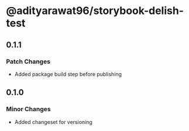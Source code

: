 # @adityarawat96/storybook-delish-test

## 0.1.1

### Patch Changes

- Added package build step before publishing

## 0.1.0

### Minor Changes

- Added changeset for versioning
